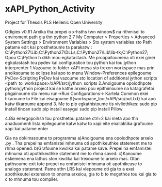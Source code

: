 # xAPI_Python_Activity
Project for Thessis PLS Hellenic Open University

Odigies v0.91
Arxika tha prepei o xrhsths twn window$ na rithmisei to enviroment path gia thn python 2.7
My Computer > Properties > Advanced System Settings > Environment Variables >
Sto system variables sto Path patame edit kai prosthetoume ta parakatw :
C:\Python27\Lib;C:\Python27\DLLs;C:\Python27\Lib\lib-tk;C:\Python27;
Opou C:\Python h dikh mou egkatastash.
Me proapaitoumena oti exei ginei egkatastash tou pydev kai configuration tou python kai tou jython interprenter
1.Vazoume to folder xAPI mesa sto trexon workspace mas prin anoiksoume to eclipse kai apo to menu 
Window-Preferences epilegoume PyDev-Scripting PyDev kai vazoume sto location of additional jython scripts
<path_to_workspace>/xAPI/src/jython_scripts
2.Anoigoume opoiodhpote python/jython project kai se kathe arxeio pou epithimoume na katagrafetai phgainoume 
sto menu run->Run Configurations-> Kartela Common ekei tikaroume to File kai eisagoume
${workspace_loc:/xAPI/src/out.txt} kai apo katw tikaroume append
3. Me to pip egkathistoume tis vivliothikes:
sudo	pip install tincan
sudo	pip install easygui
sudo	pip install Pillow


4.Gia energopoihsh tou prosthetou patame ctrl+2 kai meta 
	apo thn anaduomenh lista epilegoume katw katw to xapi 
	eite enallaktika grafoume xapi kai patame enter


Gia na dokimasoume to programma
a)Anoigoume ena opoiodhpote arxeio .py . Tha prepei na emfanistei mhnuma oti apothikeuthke statement me to rhma opened. 
b)Grafoume kwdika kai patame save. Prepei na emfamistei mhnuma oti apothikeuthke statement me to rhma saved.
c)Kanoume eskemena ena lathos ston kwdika kai trexoume to arxeio mas. Otan pathsoume exit tote prepei na emfanistei 
mhnuma oti apothikeuse to analogo statement.
Pame sthn LRS kai vlepoume oti gia to a exei apothikeutei extension to onoma arxeiou, gia to b to megethos tou
kai gia to c to mhnuma tou compiler.

